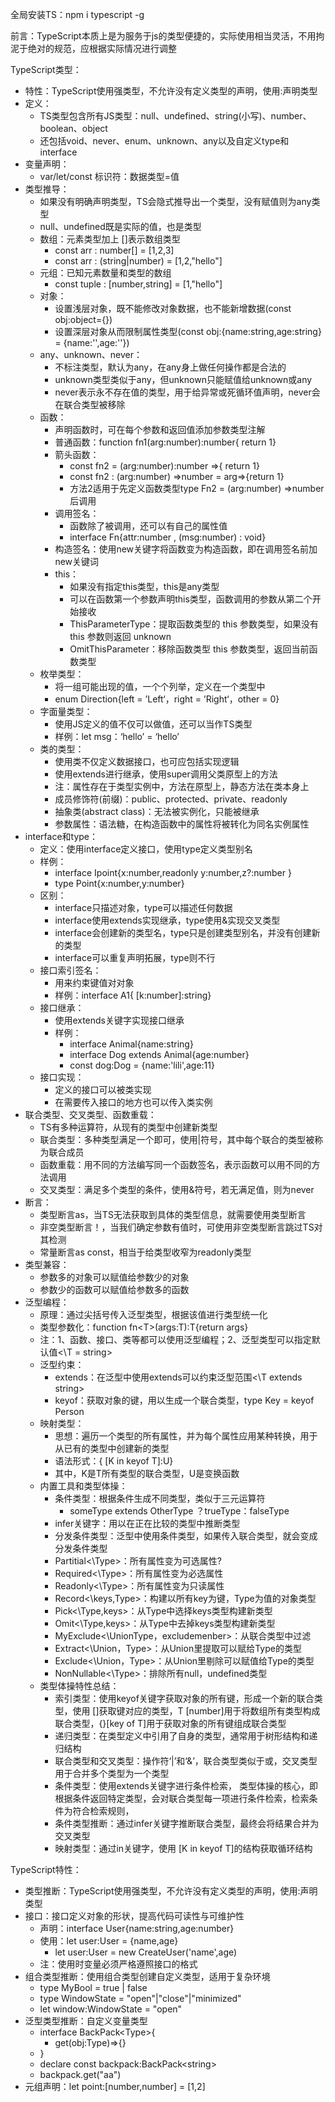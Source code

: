 全局安装TS：npm i typescript -g

前言：TypeScript本质上是为服务于js的类型便捷的，实际使用相当灵活，不用拘泥于绝对的规范，应根据实际情况进行调整

TypeScript类型：
- 特性：TypeScript使用强类型，不允许没有定义类型的声明，使用:声明类型
- 定义：
	- TS类型包含所有JS类型：null、undefined、string(小写)、number、boolean、object
	- 还包括void、never、enum、unknown、any以及自定义type和interface
- 变量声明：
	- var/let/const 标识符：数据类型=值
- 类型推导：
	- 如果没有明确声明类型，TS会隐式推导出一个类型，没有赋值则为any类型
	- null、undefined既是实际的值，也是类型
	- 数组：元素类型加上 \[]表示数组类型
		- const arr : number\[] = \[1,2,3]
		- const arr : (string|number) = \[1,2,"hello"]
	- 元组：已知元素数量和类型的数组
		- const tuple : \[number,string] = \[1,"hello"]
	- 对象：
		- 设置浅层对象，既不能修改对象数据，也不能新增数据(const obj:object={})
		- 设置深层对象从而限制属性类型(const obj:{name:string,age:string} = {name:'',age:''})
	- any、unknown、never：
		- 不标注类型，默认为any，在any身上做任何操作都是合法的
		- unknown类型类似于any，但unknown只能赋值给unknown或any
		- never表示永不存在值的类型，用于给异常或死循环值声明，never会在联合类型被移除
	- 函数：
		- 声明函数时，可在每个参数和返回值添加参数类型注解
		- 普通函数：function fn1(arg:number):number{ return 1}
		- 箭头函数：
			- const fn2 = (arg:number):number =>{ return 1}
			- const fn2 : (arg:number) =>number = arg=>{return 1}
			- 方法2适用于先定义函数类型type Fn2 = (arg:number) =>number后调用 
		- 调用签名：
			- 函数除了被调用，还可以有自己的属性值
			- interface Fn{attr:number , (msg:number) : void} 
		- 构造签名：使用new关键字将函数变为构造函数，即在调用签名前加new关键词
		- this：
			- 如果没有指定this类型，this是any类型
			- 可以在函数第一个参数声明this类型，函数调用的参数从第二个开始接收
			- ThisParameterType：提取函数类型的 this 参数类型，如果没有 this 参数则返回 unknown
			- OmitThisParameter：移除函数类型 this 参数类型，返回当前函数类型
	- 枚举类型：
		- 将一组可能出现的值，一个个列举，定义在一个类型中
		- enum Direction{left = ’Left‘，right = ’Right‘，other = 0}
	- 字面量类型：
		- 使用JS定义的值不仅可以做值，还可以当作TS类型
		- 样例：let msg：‘hello’ = ‘hello’
	- 类的类型：
		- 使用类不仅定义数据接口，也可应包括实现逻辑
		- 使用extends进行继承，使用super调用父类原型上的方法
		- 注：属性存在于类型实例中，方法在原型上，静态方法在类本身上
		- 成员修饰符(前缀)：public、protected、private、readonly
		- 抽象类(abstract class)：无法被实例化，只能被继承
		- 参数属性：语法糖，在构造函数中的属性将被转化为同名实例属性
- interface和type：
	- 定义：使用interface定义接口，使用type定义类型别名
	- 样例：
		- interface Ipoint{x:number,readonly y:number,z?:number }
		- type Point{x:number,y:number}
	- 区别：
		- interface只描述对象，type可以描述任何数据
		- interface使用extends实现继承，type使用&实现交叉类型
		- interface会创建新的类型名，type只是创建类型别名，并没有创建新的类型
		- interface可以重复声明拓展，type则不行
	- 接口索引签名：
		- 用来约束键值对对象
		- 样例：interface A1{ \[k:number]:string}
	- 接口继承：
		- 使用extends关键字实现接口继承
		- 样例：
			- interface Animal{name:string}
			- interface Dog extends Animal{age:number}
			- const dog:Dog = {name:'lili',age:11}
	- 接口实现：
		- 定义的接口可以被类实现
		- 在需要传入接口的地方也可以传入类实例
- 联合类型、交叉类型、函数重载：
	- TS有多种运算符，从现有的类型中创建新类型
	- 联合类型：多种类型满足一个即可，使用|符号，其中每个联合的类型被称为联合成员
	- 函数重载：用不同的方法编写同一个函数签名，表示函数可以用不同的方法调用
	- 交叉类型：满足多个类型的条件，使用&符号，若无满足值，则为never
- 断言：
	- 类型断言as，当TS无法获取到具体的类型信息，就需要使用类型断言
	- 非空类型断言！，当我们确定参数有值时，可使用非空类型断言跳过TS对其检测
	- 常量断言as const，相当于给类型收窄为readonly类型
- 类型兼容：
	- 参数多的对象可以赋值给参数少的对象
	- 参数少的函数可以赋值给参数多的函数
- 泛型编程：
	- 原理：通过尖括号传入泛型类型，根据该值进行类型统一化
	- 类型参数化：function fn\<T>(args:T):T{return args}
	- 注：1、函数、接口、类等都可以使用泛型编程；2、泛型类型可以指定默认值<\T = string>
	- 泛型约束：
		- extends：在泛型中使用extends可以约束泛型范围<\T extends string>
		- keyof：获取对象的键，用以生成一个联合类型，type Key = keyof Person
	- 映射类型：
		- 思想：遍历一个类型的所有属性，并为每个属性应用某种转换，用于从已有的类型中创建新的类型
		- 语法形式：{ \[K in keyof T]:U}
		- 其中，K是T所有类型的联合类型，U是变换函数
	- 内置工具和类型体操：
		- 条件类型：根据条件生成不同类型，类似于三元运算符
			- someType extends OtherType ？trueType：falseType
		- infer关键字：用以在正在比较的类型中推断类型
		- 分发条件类型：泛型中使用条件类型，如果传入联合类型，就会变成分发条件类型
		- Partitial<\Type>：所有属性变为可选属性?
		- Required<\Type>：所有属性变为必选属性
		- Readonly<\Type>：所有属性变为只读属性
		- Record<\keys,Type>：构建以所有key为键，Type为值的对象类型
		- Pick<\Type,keys>：从Type中选择keys类型构建新类型
		- Omit<\Type,keys>：从Type中去掉keys类型构建新类型
		- MyExclude<\UnionType，excludemenber>：从联合类型中过滤
		- Extract<\Union，Type>：从Union里提取可以赋给Type的类型
		- Exclude<\Union，Type>：从Union里剔除可以赋值给Type的类型
		- NonNullable<\Type>：排除所有null，undefined类型
	- 类型体操特性总结：
		- 索引类型：使用keyof关键字获取对象的所有键，形成一个新的联合类型，使用 \[]获取键对应的类型，T \[number]用于将数组所有类型构成联合类型，{}\[key of T]用于获取对象的所有键组成联合类型
		- 递归类型：在类型定义中引用了自身的类型，通常用于树形结构和递归结构
		- 联合类型和交叉类型：操作符‘|’和‘&’，联合类型类似于或，交叉类型用于合并多个类型为一个类型
		- 条件类型：使用extends关键字进行条件检索， 类型体操的核心，即根据条件返回特定类型，会对联合类型每一项进行条件检索，检索条件为符合检索规则，
		- 条件类型推断：通过infer关键字推断联合类型，最终会将结果合并为交叉类型
		- 映射类型：通过in关键字，使用 \[K in keyof T]的结构获取循环结构

TypeScript特性：
- 类型推断：TypeScript使用强类型，不允许没有定义类型的声明，使用:声明类型
- 接口：接口定义对象的形状，提高代码可读性与可维护性
	- 声明：interface User{name:string,age:number}
	- 使用：let user:User = {name,age}
		- let user:User = new CreateUser('name',age)
	- 注：使用时变量必须严格遵照接口的格式
- 组合类型推断：使用组合类型创建自定义类型，适用于复杂环境
	- type MyBool = true | false
	- type WindowState = "open"|"close"|"minimized"
	- let window:WindowState = "open"
- 泛型类型推断：自定义变量类型
	- interface BackPack\<Type>{
		- get(obj:Type)=>{}
	- }
	- declare const backpack:BackPack\<string>
	- backpack.get("aa")
- 元组声明：let point:\[number,number] = \[1,2]